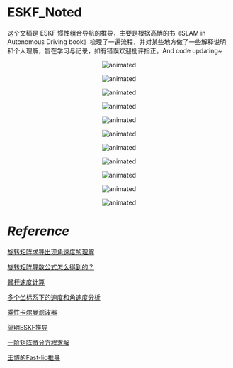 # ESKF_Noted
这个文稿是 ESKF 惯性组合导航的推导，主要是根据高博的书《SLAM in Autonomous Driving book》梳理了一遍流程，并对某些地方做了一些解释说明和个人理解，旨在学习与记录，如有错误欢迎批评指正。And code updating~
<p align="center">
  <img src="imgs/ESKF惯性组合导航_00.png" alt="animated"/>
</p>

<p align="center">
  <img src="imgs/ESKF惯性组合导航_01.png" alt="animated"/>
</p>

<p align="center">
  <img src="imgs/ESKF惯性组合导航_02.png" alt="animated"/>
</p>

<p align="center">
  <img src="imgs/ESKF惯性组合导航_03.png" alt="animated"/>
</p>

<p align="center">
  <img src="imgs/ESKF惯性组合导航_04.png" alt="animated"/>
</p>

<p align="center">
  <img src="imgs/ESKF惯性组合导航_05.png" alt="animated"/>
</p>

<p align="center">
  <img src="imgs/ESKF惯性组合导航_06.png" alt="animated"/>
</p>

<p align="center">
  <img src="imgs/ESKF惯性组合导航_07.png" alt="animated"/>
</p>

<p align="center">
  <img src="imgs/ESKF惯性组合导航_08.png" alt="animated"/>
</p>

<p align="center">
  <img src="imgs/ESKF惯性组合导航_09.png" alt="animated"/>
</p>

<p align="center">
  <img src="imgs/ESKF惯性组合导航_10.png" alt="animated"/>
</p>


# *Reference*
[旋转矩阵求导出现角速度的理解](https://zhuanlan.zhihu.com/p/602088458)

[旋转矩阵导数公式怎么得到的？](https://www.zhihu.com/question/309464739/answer/2150765709)

[臂杆速度计算](https://blog.csdn.net/u014265928/article/details/118067305)

[多个坐标系下的速度和角速度分析](https://gaoyichao.com/Xiaotu/?book=math_physics_for_robotics&title=%E5%A4%9A%E4%B8%AA%E5%9D%90%E6%A0%87%E7%B3%BB%E4%B8%8B%E7%9A%84%E9%80%9F%E5%BA%A6%E5%92%8C%E8%A7%92%E9%80%9F%E5%BA%A6%E5%88%86%E6%9E%90)

[乘性卡尔曼滤波器](https://zhuanlan.zhihu.com/p/84010704)

[简明ESKF推导](https://zhuanlan.zhihu.com/p/441182819)

[一阶矩阵微分方程求解](https://zhuanlan.zhihu.com/p/497250221)

[王博的Fast-lio推导](https://github.com/zlwang7/S-FAST_LIO)

